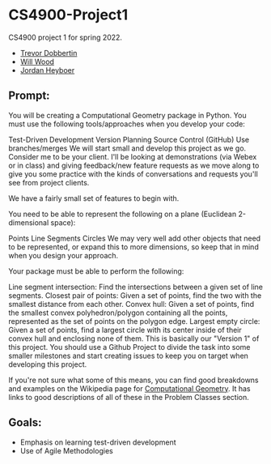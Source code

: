 # CS4900-Project1
CS4900 project 1 for spring 2022. 
- [Trevor Dobbertin](https://github.com/Trevato)
- [Will Wood](https://github.com/willwould23)
- [Jordan Heyboer](https://github.com/jheyboer75)

## Prompt:
You will be creating a Computational Geometry package in Python. You must use the following tools/approaches when you develop your code:

Test-Driven Development
Version Planning 
Source Control (GitHub)
Use branches/merges
We will start small and develop this project as we go. Consider me to be your client. I'll be looking at demonstrations (via Webex or in class) and giving feedback/new feature requests as we move along to give you some practice with the kinds of conversations and requests you'll see from project clients. 

We have a fairly small set of features to begin with. 

You need to be able to represent the following on a plane (Euclidean 2-dimensional space):

Points
Line Segments
Circles
We may very well add other objects that need to be represented, or expand this to more dimensions, so keep that in mind when you design your approach. 

Your package must be able to perform the following:

Line segment intersection: Find the intersections between a given set of line segments.
Closest pair of points: Given a set of points, find the two with the smallest distance from each other.
Convex hull: Given a set of points, find the smallest convex polyhedron/polygon containing all the points, represented as the set of points on the polygon edge.
Largest empty circle: Given a set of points, find a largest circle with its center inside of their convex hull and enclosing none of them.
This is basically our "Version 1" of this project. You should use a Github Project to divide the task into some smaller milestones and start creating issues to keep you on target when developing this project. 

If you're not sure what some of this means, you can find good breakdowns and examples on the Wikipedia page for [Computational Geometry](https://en.wikipedia.org/wiki/Computational_geometry). It has links to good descriptions of all of these in the Problem Classes section.

## Goals:

- Emphasis on learning test-driven development
- Use of Agile Methodologies

